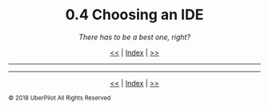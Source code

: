 <!-- Header -->
<h1 align='center'>0.4 Choosing an IDE</h1>
<p align='center'><em>There has to be a best one, right?</em></p>
<p align='center'><a href='./whatisanide.md'><<</a> | <a href='../readme.md'>Index</a> | <a href='./testingide.md'>>></a></p>

---

<!-- Content -->



<!-- Footer -->

---

<p align='center'><a href='./whatisanide.md'><<</a> | <a href='../readme.md'>Index</a> | <a href='./testingide.md'>>></a></p>

<sub>© 2018 UberPilot All Rights Reserved</sub>